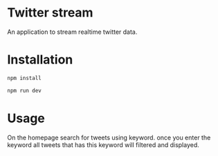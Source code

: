 # Twitter stream
An application to stream realtime twitter data. 

# Installation
``` bash
npm install
```

```bash
npm run dev
```

# Usage
On the homepage search for tweets using keyword. once you enter the keyword all tweets that has this keyword will filtered and displayed. 
